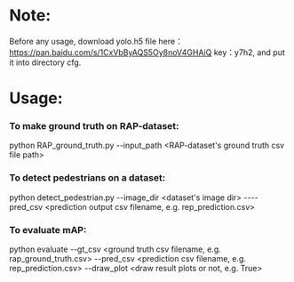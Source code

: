 # Note:
Before any usage, download yolo.h5 file here：https://pan.baidu.com/s/1CxVbByAQS5Oy8noV4GHAiQ key：y7h2, and put it into directory cfg.
# Usage:
### To make ground truth on RAP-dataset:
  python RAP_ground_truth.py --input_path <RAP-dataset's ground truth csv file path>
### To detect pedestrians on a dataset: 
  python detect_pedestrian.py --image_dir <dataset's image dir> ----pred_csv <prediction output csv filename, e.g. rep_prediction.csv>
### To evaluate mAP:
  python evaluate --gt_csv <ground truth csv filename, e.g. rap_ground_truth.csv>  --pred_csv <prediction csv filename, e.g. rep_prediction.csv> --draw_plot <draw result plots or not, e.g. True>
